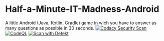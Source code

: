 # Half-a-Minute-IT-Madness-Android
A little Android (Java, Kotlin, Gradle) game in wich you have to answer as many questions as possible in 30 seconds.
[![Codacy Security Scan](https://github.com/Stensel8/Half-a-Minute-IT-Madness-Android/actions/workflows/codacy.yml/badge.svg?branch=main)](https://github.com/Stensel8/Half-a-Minute-IT-Madness-Android/actions/workflows/codacy.yml)
[![CodeQL](https://github.com/Stensel8/Half-a-Minute-IT-Madness-Android/actions/workflows/codeql.yml/badge.svg?branch=main)](https://github.com/Stensel8/Half-a-Minute-IT-Madness-Android/actions/workflows/codeql.yml)
[![Scan with Detekt](https://github.com/Stensel8/Half-a-Minute-IT-Madness-Android/actions/workflows/detekt.yml/badge.svg?branch=main)](https://github.com/Stensel8/Half-a-Minute-IT-Madness-Android/actions/workflows/detekt.yml)
